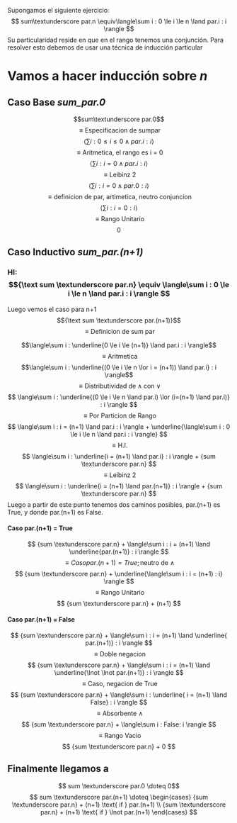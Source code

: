 Supongamos el siguiente ejercicio:
$$ sum\textunderscore par.n \equiv\langle\sum i : 0 \le i \le n \land par.i : i \rangle $$Su particularidad reside en que en el rango tenemos una conjunción. Para resolver esto debemos de usar una técnica de inducción particular
# Vamos a hacer inducción sobre _n_
## Caso Base _sum_par.0_
$$sum\textunderscore par.0$$
$$\equiv \text{Especificacion de sumpar}$$
$$\langle\sum i : 0 \le i \le 0 \land par.i : i \rangle$$$$\equiv \text{Aritmetica, el rango es i = 0}$$$$\langle\sum i : i = 0 \land par.i : i \rangle$$
$$\equiv\text{Leibinz 2}$$
$$\langle\sum i : i = 0 \land par.0 : i \rangle$$
$$\equiv\text{definicion de par, artimetica, neutro conjuncion}$$
$$\langle\sum i : i = 0 : i \rangle$$
$$ \equiv\text{Rango Unitario} $$
$$ 0 $$
## Caso Inductivo _sum_par.(n+1)_
### HI: $${\text sum \textunderscore par.n} \equiv \langle\sum i : 0 \le i \le n \land par.i : i \rangle $$
Luego vemos el caso para n+1
 $${\text sum \textunderscore par.(n+1)}$$
 $$ \equiv \text{Definicion de sum par } $$

$$\langle\sum i : \underline{0 \le i \le (n+1)} \land par.i : i \rangle$$
$$\equiv\text{Aritmetica}$$
$$\langle\sum i : \underline{(0 \le i \le n \lor i = (n+1)) \land par.i} : i \rangle$$
$$ \equiv \text{Distributividad de} \land \text{con } \lor $$ $$ \langle\sum i : \underline{(0 \le i \le n \land par.i) \lor (i=(n+1) \land par.i)} : i \rangle $$
$$ \equiv\text{Por Particion de Rango} $$
$$ \langle\sum i : i = (n+1) \land par.i : i \rangle + \underline{\langle\sum i : 0 \le i \le n \land par.i : i \rangle} $$
$$ \equiv\text{H.I.} $$
$$  \langle\sum i : \underline{i = (n+1) \land par.i} : i \rangle + {sum \textunderscore par.n} $$
$$ \equiv \text{Leibinz 2}$$
$$   \langle\sum i : \underline{i = (n+1) \land par.(n+1)} : i \rangle + {sum \textunderscore par.n} $$
Luego a partir de este punto tenemos dos caminos posibles, par.(n+1) es True, y donde par.(n+1) es False.

#### Caso par.(n+1) = True
$$ {sum \textunderscore par.n} + \langle\sum i : i = (n+1) \land \underline{par.(n+1)} : i \rangle $$
$$ \equiv Caso par.(n+1) = True; \text{neutro de } \land $$
$$ {sum \textunderscore par.n} + \underline{\langle\sum i : i = (n+1) : i} \rangle $$
$$ \equiv \text{Rango Unitario} $$
$$ {sum \textunderscore par.n} + (n+1) $$
#### Caso par.(n+1) = False
$$ {sum \textunderscore par.n} + \langle\sum i : i = (n+1) \land \underline{ par.(n+1)} : i \rangle $$
$$ \equiv \text{Doble negacion} $$
$$ {sum \textunderscore par.n} + \langle\sum i : i = (n+1) \land \underline{\lnot \lnot par.(n+1)} : i \rangle $$
$$ \equiv \text{Caso, negacion de True} $$
$$  {sum \textunderscore par.n} + \langle\sum i : \underline{ i = (n+1) \land False} : i \rangle $$
$$ \equiv \text{Absorbente } \land $$
$$ {sum \textunderscore par.n} + \langle\sum i : False: i \rangle $$
$$ \equiv \text{Rango Vacio} $$
$$ {sum \textunderscore par.n} + 0 $$


## Finalmente llegamos a
$$ sum \textunderscore par.0 \doteq 0$$
$$ sum \textunderscore par.(n+1) \doteq \begin{cases} {sum \textunderscore par.n} + (n+1) \text{ if } par.(n+1)  \\ {sum \textunderscore par.n} + (n+1) \text{ if } \lnot par.(n+1) \end{cases} $$

